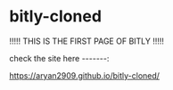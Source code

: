 # bitly-cloned
!!!!! THIS IS THE FIRST PAGE OF BITLY !!!!!



check the site here -------:


https://aryan2909.github.io/bitly-cloned/
                                         
                                            
